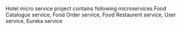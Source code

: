 Hotel micro service project
contains following microservices 
Food Catalogue service, 
Food Order service,
Food Restaurent service,
User service,
Eureka service
